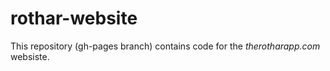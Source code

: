 # rothar-website
This repository (gh-pages branch) contains code for the *therotharapp.com* websiste.
